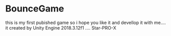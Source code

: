 # BounceGame
this is my first pubished game so i hope you like it and devellop it with me.... it created by Unity Engine 2018.3.12f1 .... Star-PRO-X
